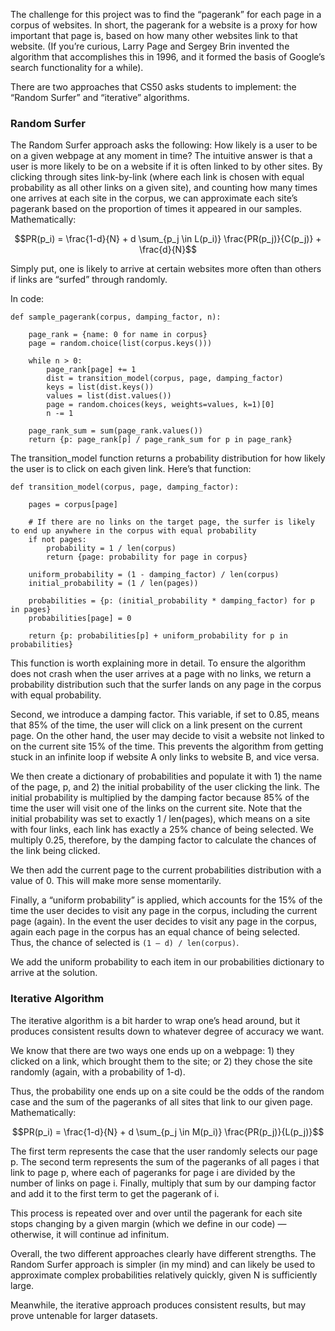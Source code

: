 The challenge for this project was to find the “pagerank” for each page in a corpus of websites. In short, the pagerank for a website is a proxy for how important that page is, based on how many other websites link to that website. (If you’re curious, Larry Page and Sergey Brin invented the algorithm that accomplishes this in 1996, and it formed the basis of Google’s search functionality for a while).

There are two approaches that CS50 asks students to implement: the “Random Surfer” and “iterative” algorithms.

### Random Surfer

The Random Surfer approach asks the following: How likely is a user to be on a given webpage at any moment in time? The intuitive answer is that a user is more likely to be on a website if it is often linked to by other sites. By clicking through sites link-by-link (where each link is chosen with equal probability as all other links on a given site), and counting how many times one arrives at each site in the corpus, we can approximate each site’s pagerank based on the proportion of times it appeared in our samples. Mathematically:

$$PR(p_i) = \frac{1-d}{N} + d \sum_{p_j \in L(p_i)} \frac{PR(p_j)}{C(p_j)} + \frac{d}{N}$$

Simply put, one is likely to arrive at certain websites more often than others if links are “surfed” through randomly.

In code:

```
def sample_pagerank(corpus, damping_factor, n):

    page_rank = {name: 0 for name in corpus}
    page = random.choice(list(corpus.keys()))

    while n > 0:
        page_rank[page] += 1
        dist = transition_model(corpus, page, damping_factor)
        keys = list(dist.keys())
        values = list(dist.values())
        page = random.choices(keys, weights=values, k=1)[0]
        n -= 1

    page_rank_sum = sum(page_rank.values())
    return {p: page_rank[p] / page_rank_sum for p in page_rank}

```

The transition_model function returns a probability distribution for how likely the user is to click on each given link. Here’s that function:

```
def transition_model(corpus, page, damping_factor):

    pages = corpus[page]

    # If there are no links on the target page, the surfer is likely to end up anywhere in the corpus with equal probability
    if not pages:
        probability = 1 / len(corpus)
        return {page: probability for page in corpus}

    uniform_probability = (1 - damping_factor) / len(corpus)
    initial_probability = (1 / len(pages))

    probabilities = {p: (initial_probability * damping_factor) for p in pages}
    probabilities[page] = 0

    return {p: probabilities[p] + uniform_probability for p in probabilities}
```

This function is worth explaining more in detail. To ensure the algorithm does not crash when the user arrives at a page with no links, we return a probability distribution such that the surfer lands on any page in the corpus with equal probability.

Second, we introduce a damping factor. This variable, if set to 0.85, means that 85% of the time, the user will click on a link present on the current page. On the other hand, the user may decide to visit a website not linked to on the current site 15% of the time. This prevents the algorithm from getting stuck in an infinite loop if website A only links to website B, and vice versa.

We then create a dictionary of probabilities and populate it with 1) the name of the page, p, and 2) the initial probability of the user clicking the link. The initial probability is multiplied by the damping factor because 85% of the time the user will visit one of the links on the current site. Note that the initial probability was set to exactly 1 / len(pages), which means on a site with four links, each link has exactly a 25% chance of being selected. We multiply 0.25, therefore, by the damping factor to calculate the chances of the link being clicked.

We then add the current page to the current probabilities distribution with a value of 0. This will make more sense momentarily.

Finally, a “uniform probability” is applied, which accounts for the 15% of the time the user decides to visit any page in the corpus, including the current page (again). In the event the user decides to visit any page in the corpus, again each page in the corpus has an equal chance of being selected. Thus, the chance of selected is `(1 — d) / len(corpus)`.

We add the uniform probability to each item in our probabilities dictionary to arrive at the solution.

### Iterative Algorithm

The iterative algorithm is a bit harder to wrap one’s head around, but it produces consistent results down to whatever degree of accuracy we want.

We know that there are two ways one ends up on a webpage: 1) they clicked on a link, which brought them to the site; or 2) they chose the site randomly (again, with a probability of 1-d).

Thus, the probability one ends up on a site could be the odds of the random case and the sum of the pageranks of all sites that link to our given page. Mathematically:

$$PR(p_i) = \frac{1-d}{N} + d \sum_{p_j \in M(p_i)} \frac{PR(p_j)}{L(p_j)}$$

The first term represents the case that the user randomly selects our page p. The second term represents the sum of the pageranks of all pages i that link to page p, where each of pageranks for page i are divided by the number of links on page i. Finally, multiply that sum by our damping factor and add it to the first term to get the pagerank of i.

This process is repeated over and over until the pagerank for each site stops changing by a given margin (which we define in our code) — otherwise, it will continue ad infinitum.

Overall, the two different approaches clearly have different strengths. The Random Surfer approach is simpler (in my mind) and can likely be used to approximate complex probabilities relatively quickly, given N is sufficiently large.

Meanwhile, the iterative approach produces consistent results, but may prove untenable for larger datasets.
